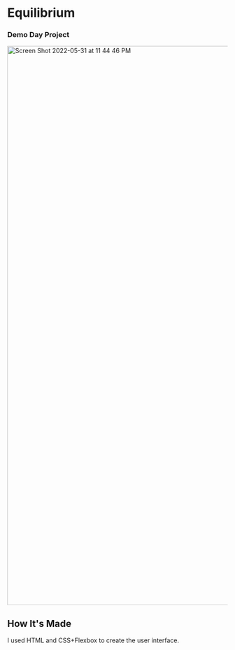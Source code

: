 # Equilibrium
### Demo Day Project


<img width="1280" alt="Screen Shot 2022-05-31 at 11 44 46 PM" src="https://user-images.githubusercontent.com/88361309/171323589-a4831748-ba86-4841-bda4-f703e84e3e5b.png">


## How It's Made
I used HTML and CSS+Flexbox to create the user interface.
